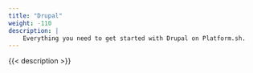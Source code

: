 ```yaml
---
title: "Drupal"
weight: -110
description: |
    Everything you need to get started with Drupal on Platform.sh. 
---
```


{{< description >}}